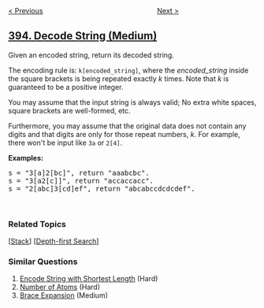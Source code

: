 <!--|This file generated by command(leetcode description); DO NOT EDIT.    |-->
<!--+----------------------------------------------------------------------+-->
<!--|@author    openset <openset.wang@gmail.com>                           |-->
<!--|@link      https://github.com/openset                                 |-->
<!--|@home      https://github.com/openset/leetcode                        |-->
<!--+----------------------------------------------------------------------+-->

[< Previous](../utf-8-validation "UTF-8 Validation")
　　　　　　　　　　　　　　　　
[Next >](../longest-substring-with-at-least-k-repeating-characters "Longest Substring with At Least K Repeating Characters")

## [394. Decode String (Medium)](https://leetcode.com/problems/decode-string "字符串解码")

<p>Given an encoded string, return its decoded string.</p>

<p>The encoding rule is: <code>k[encoded_string]</code>, where the <i>encoded_string</i> inside the square brackets is being repeated exactly <i>k</i> times. Note that <i>k</i> is guaranteed to be a positive integer.</p>

<p>You may assume that the input string is always valid; No extra white spaces, square brackets are well-formed, etc.</p>

<p>Furthermore, you may assume that the original data does not contain any digits and that digits are only for those repeat numbers, <i>k</i>. For example, there won&#39;t be input like <code>3a</code> or <code>2[4]</code>.</p>

<p><b>Examples:</b></p>

<pre>
s = &quot;3[a]2[bc]&quot;, return &quot;aaabcbc&quot;.
s = &quot;3[a2[c]]&quot;, return &quot;accaccacc&quot;.
s = &quot;2[abc]3[cd]ef&quot;, return &quot;abcabccdcdcdef&quot;.
</pre>

<p>&nbsp;</p>

### Related Topics
  [[Stack](../../tag/stack/README.md)]
  [[Depth-first Search](../../tag/depth-first-search/README.md)]

### Similar Questions
  1. [Encode String with Shortest Length](../encode-string-with-shortest-length) (Hard)
  1. [Number of Atoms](../number-of-atoms) (Hard)
  1. [Brace Expansion](../brace-expansion) (Medium)
